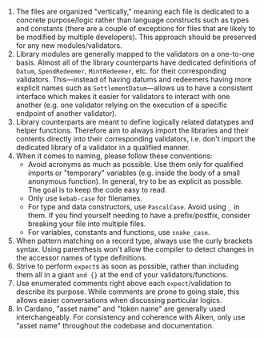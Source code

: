 1. The files are organized "vertically," meaning each file is dedicated to a
   concrete purpose/logic rather than language constructs such as types and
   constants (there are a couple of exceptions for files that are likely to be
   modified by multiple developers). This approach should be preserved for any
   new modules/validators.
2. Library modules are generally mapped to the validators on a one-to-one basis.
   Almost all of the library counterparts have dedicated definitions of `Datum`,
   `SpendRedeemer`, `MintRedeemer`, etc. for their corresponding validators.
   This—instead of having datums and redeemers having more explicit names such
   as `SettlementDatum`—allows us to have a consistent interface which makes it
   easier for validators to interact with one another (e.g. one validator
   relying on the execution of a specific endpoint of another validator).
3. Library counterparts are meant to define logically related datatypes and
   helper functions. Therefore aim to always import the libraries and their
   contents directly into their corresponding validators, i.e. don't import the
   dedicated library of a validator in a qualified manner.
4. When it comes to naming, please follow these conventions:
    - Avoid acronyms as much as possible. Use them only for qualified imports or
      "temporary" variables (e.g. inside the body of a small anonymous
      function). In general, try to be as explicit as possible. The goal is to
      keep the code easy to read.
    - Only use `kebab-case` for filenames.
    - For type and data constructors, use `PascalCase`. Avoid using `_` in them.
      If you find yourself needing to have a prefix/postfix, consider breaking
      your file into multiple files.
    - For variables, constants and functions, use `snake_case`.
5. When pattern matching on a record type, always use the curly brackets syntax.
   Using parenthesis won't allow the compiler to detect changes in the accessor
   names of type definitions.
6. Strive to perform `expect`s as soon as possible, rather than including them
   all in a giant `and {}` at the end of your validators/functions.
7. Use enumerated comments right above each `expect`/validation to describe its
   purpose. While comments are prone to going stale, this allows easier
   conversations when discussing particular logics.
8. In Cardano, "asset name" and "token name" are generally used interchangeably.
   For consistency and coherence with Aiken, only use "asset name" throughout
   the codebase and documentation.
